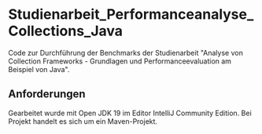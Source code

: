 # Studienarbeit_Performanceanalyse_Collections_Java
 Code zur Durchführung der Benchmarks der Studienarbeit "Analyse von Collection Frameworks - Grundlagen und Performanceevaluation am Beispiel von Java".

## Anforderungen
Gearbeitet wurde mit Open JDK 19 im Editor IntelliJ Community Edition. 
Bei Projekt handelt es sich um ein Maven-Projekt.
